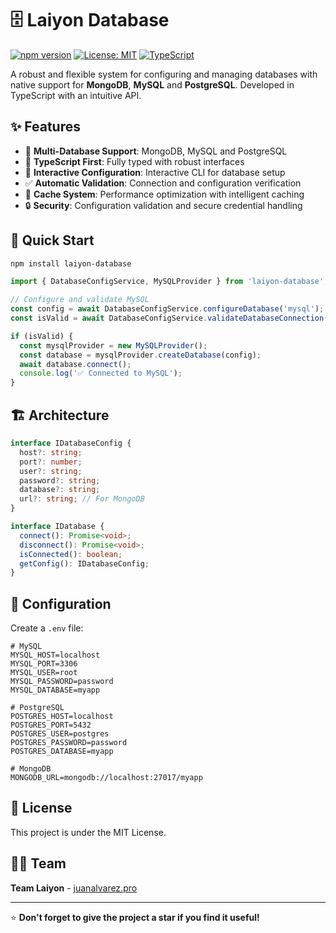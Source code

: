 # 🗄️ Laiyon Database

[![npm version](https://img.shields.io/npm/v/laiyon-database.svg)](https://www.npmjs.com/package/laiyon-database)
[![License: MIT](https://img.shields.io/badge/License-MIT-yellow.svg)](https://opensource.org/licenses/MIT)
[![TypeScript](https://img.shields.io/badge/TypeScript-5.9.2-blue.svg)](https://www.typescriptlang.org/)

A robust and flexible system for configuring and managing databases with native support for **MongoDB**, **MySQL** and **PostgreSQL**. Developed in TypeScript with an intuitive API.

## ✨ Features

- 🔌 **Multi-Database Support**: MongoDB, MySQL and PostgreSQL
- 🎯 **TypeScript First**: Fully typed with robust interfaces
- 🚀 **Interactive Configuration**: Interactive CLI for database setup
- ✅ **Automatic Validation**: Connection and configuration verification
- 💾 **Cache System**: Performance optimization with intelligent caching
- 🔒 **Security**: Configuration validation and secure credential handling

## 🚀 Quick Start

```bash
npm install laiyon-database
```

```typescript
import { DatabaseConfigService, MySQLProvider } from 'laiyon-database';

// Configure and validate MySQL
const config = await DatabaseConfigService.configureDatabase('mysql');
const isValid = await DatabaseConfigService.validateDatabaseConnection('mysql', config);

if (isValid) {
  const mysqlProvider = new MySQLProvider();
  const database = mysqlProvider.createDatabase(config);
  await database.connect();
  console.log('✅ Connected to MySQL');
}
```

## 🏗️ Architecture

```typescript
interface IDatabaseConfig {
  host?: string;
  port?: number;
  user?: string;
  password?: string;
  database?: string;
  url?: string; // For MongoDB
}

interface IDatabase {
  connect(): Promise<void>;
  disconnect(): Promise<void>;
  isConnected(): boolean;
  getConfig(): IDatabaseConfig;
}
```

## 🔧 Configuration

Create a `.env` file:

```env
# MySQL
MYSQL_HOST=localhost
MYSQL_PORT=3306
MYSQL_USER=root
MYSQL_PASSWORD=password
MYSQL_DATABASE=myapp

# PostgreSQL
POSTGRES_HOST=localhost
POSTGRES_PORT=5432
POSTGRES_USER=postgres
POSTGRES_PASSWORD=password
POSTGRES_DATABASE=myapp

# MongoDB
MONGODB_URL=mongodb://localhost:27017/myapp
```


## 📄 License

This project is under the MIT License.

## 👨‍💻 Team

**Team Laiyon** - [juanalvarez.pro](https://juanalvarez.pro)

---

⭐ **Don't forget to give the project a star if you find it useful!**
